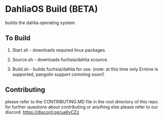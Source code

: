 # DahliaOS Build (BETA)

builds the dahlia operating system


## To Build

1. Start.sh - downloads required linux packages.

2. Source.sh - downloads fuchsia/dahlia scource.

3. Build.sh - builds fuchsia/dahlia for use.
(note: at this time only Ermine is supported, pangolin support comming soon!)

## Contributing

please refer to the CONTRIBUTING.MD file in the root directory of this repo.
for further questions about contributing or anything else please refer to our discord: https://discord.gg/ua6yCZz
